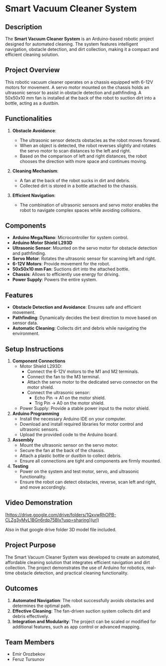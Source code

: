 # Smart Vacuum Cleaner System

## Description
The **Smart Vacuum Cleaner System** is an Arduino-based robotic project designed for automated cleaning. The system features intelligent navigation, obstacle detection, and dirt collection, making it a compact and efficient cleaning solution.

## Project Overview
This robotic vacuum cleaner operates on a chassis equipped with 6-12V motors for movement. A servo motor mounted on the chassis holds an ultrasonic sensor to assist in obstacle detection and pathfinding. A 50x50x10 mm fan is installed at the back of the robot to suction dirt into a bottle, acting as a dustbin.

## Functionalities
1. **Obstacle Avoidance**:
   - The ultrasonic sensor detects obstacles as the robot moves forward.
   - When an object is detected, the robot reverses slightly and rotates the servo motor to scan distances to the left and right.
   - Based on the comparison of left and right distances, the robot chooses the direction with more space and continues moving.

2. **Cleaning Mechanism**:
   - A fan at the back of the robot sucks in dirt and debris.
   - Collected dirt is stored in a bottle attached to the chassis.

3. **Efficient Navigation**:
   - The combination of ultrasonic sensors and servo motor enables the robot to navigate complex spaces while avoiding collisions.

## Components
- **Arduino Mega/Nano**: Microcontroller for system control.
- **Arduino Motor Shield L293D**
- **Ultrasonic Sensor**: Mounted on the servo motor for obstacle detection and pathfinding.
- **Servo Motor**: Rotates the ultrasonic sensor for scanning left and right.
- **6-12V Motors**: Provide movement for the robot.
- **50x50x10 mm Fan**: Suctions dirt into the attached bottle.
- **Chassis**: Allows to efficiently use energy for driving.
- **Power Supply**: Powers the entire system.

## Features
- **Obstacle Detection and Avoidance**: Ensures safe and efficient movement.
- **Pathfinding**: Dynamically decides the best direction to move based on sensor data.
- **Automatic Cleaning**: Collects dirt and debris while navigating the environment.

## Setup Instructions
1. **Component Connections**
   - Motor Shield L293D:
     - Connect the 6-12V motors to the M1 and M2 terminals.
     - Connect the fan to the M3 terminal.
     - Attach the servo motor to the dedicated servo connector on the motor shield.
     - Connect the ultrasonic sensor:
       - Echo Pin → A1 on the motor shield.
       - Trig Pin → A0 on the motor shield.
   - Power Supply: Provide a stable power input to the motor shield.
2. **Arduino Programming**
   - Install the necessary Arduino IDE on your computer.
   - Download and install required libraries for motor control and ultrasonic sensors.
   - Upload the provided code to the Arduino board.
3. **Assembly**
   - Mount the ultrasonic sensor on the servo motor.
   - Secure the fan at the back of the chassis.
   - Attach a plastic bottle or dustbin to collect debris.
   - Ensure all connections are tight and components are firmly mounted.
4. **Testing**
   - Power on the system and test motor, servo, and ultrasonic functionality.
   - Ensure the robot can detect obstacles, reverse, scan left and right, and move accordingly.

## Video Demonstration
[https://drive.google.com/drive/folders/1QxvwRhOPB-CLZg3yMyL1BGn6rdp75Blx?usp=sharing](url)

Also in that google drive folder 3D model file included.

## Project Purpose
The Smart Vacuum Cleaner System was developed to create an automated, affordable cleaning solution that integrates efficient navigation and dirt collection. The project demonstrates the use of Arduino for robotics, real-time obstacle detection, and practical cleaning functionality.

## Outcomes
1. **Automated Navigation**: The robot successfully avoids obstacles and determines the optimal path.
2. **Effective Cleaning**: The fan-driven suction system collects dirt and debris effectively.
3. **Integration and Modularity**: The project can be scaled or modified for additional features, such as app control or advanced mapping.

## Team Members
- Emir Orozbekov
- Feruz Tursunov
